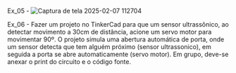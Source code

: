 





Ex_05 - ![Captura de tela 2025-02-07 112704](https://github.com/user-attachments/assets/645b3931-7060-45be-b7d2-b664b0ae23d7)

Ex_06 - Fazer um projeto no TinkerCad para que um sensor ultrassônico, ao detectar movimento a 30cm de distância, acione um servo motor para movimentar 90º. O projeto simula uma abertura automática de porta, onde um sensor detecta que tem alguém próximo (sensor ultrassonico), em seguida a porta se abre automaticamente (servo motor).
Em grupo, deve-se anexar o print do circuito e o código fonte.
